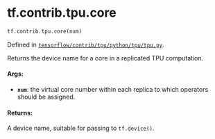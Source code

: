 <div itemscope itemtype="http://developers.google.com/ReferenceObject">
<meta itemprop="name" content="tf.contrib.tpu.core" />
<meta itemprop="path" content="Stable" />
</div>

# tf.contrib.tpu.core

``` python
tf.contrib.tpu.core(num)
```



Defined in [`tensorflow/contrib/tpu/python/tpu/tpu.py`](https://www.tensorflow.org/code/tensorflow/contrib/tpu/python/tpu/tpu.py).

Returns the device name for a core in a replicated TPU computation.

#### Args:

* <b>`num`</b>: the virtual core number within each replica to which operators should
  be assigned.

#### Returns:

A device name, suitable for passing to `tf.device()`.